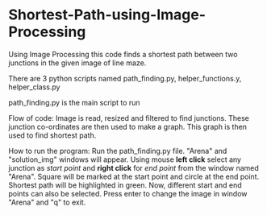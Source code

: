# Shortest-Path-using-Image-Processing

Using Image Processing this code finds a shortest path between two junctions in the given image of line maze.

There are 3 python scripts named path_finding.py, helper_functions.y, helper_class.py

path_finding.py is the main script to run

Flow of code:
Image is read, resized and filtered to find junctions.
These junction co-ordinates are then used to make a graph.
This graph is then used to find shortest path.

How to run the program:
Run the path_finding.py file.
"Arena" and "solution_img" windows will appear.
Using mouse **left click** select any junction as _start point_ and **right click** for _end point_ from the window named "Arena".
Square will be marked at the start point and circle at the end point.
Shortest path will be highlighted in green.
Now, different start and end points can also be selected.
Press enter to change the image in window "Arena" and "q" to exit.
